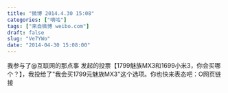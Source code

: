 ```yaml
---
title: "微博 2014.4.30 15:08"
categories: ["嘀咕"]
tags: ["来自微博 weibo.com"]
draft: false
slug: "Ve7YWo"
date: "2014-04-30 15:08:00"
---
```


<p>我参与了@互联网的那点事 发起的投票【1799魅族MX3和1699小米3，你会买哪个？】，我投给了"我会买1799元魅族MX3"这个选项。你也快来表态吧：O网页链接  ​​​​</p>
